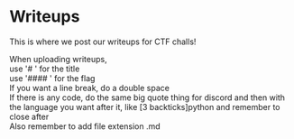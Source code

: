 # Writeups
This is where we post our writeups for CTF challs!

When uploading writeups,  
use '# ' for the title  
use '#### ' for the flag  
If you want a line break, do a double space  
If there is any code, do the same big quote thing for discord and then with the language you want after it, like [3 backticks]python and remember to close after  
Also remember to add file extension .md
